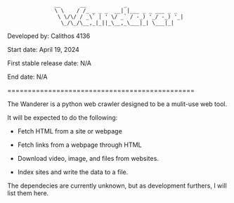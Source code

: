                    __      __            _                 
                   \ \    / /_ _ _ _  __| |___ _ _ ___ _ _ 
                    \ \/\/ / _\` | ' \/ _` / -_) '_/ -_) '_|
                     \_/\_/\__,_|_||_\__,_\___|_| \___|_|  
                                         
Developed by: Calithos 4136

Start date: April 19, 2024

First stable release date: N/A

End date: N/A

==============================================

The Wanderer is a python web crawler designed to be a mulit-use web tool.

It will be expected to do the following:

+ Fetch HTML from a site or webpage

+ Fetch links from a webpage through HTML

+ Download video, image, and files from websites.

+ Index sites and write the data to a file.

The dependecies are currently unknown, but as development furthers, I will list them here.